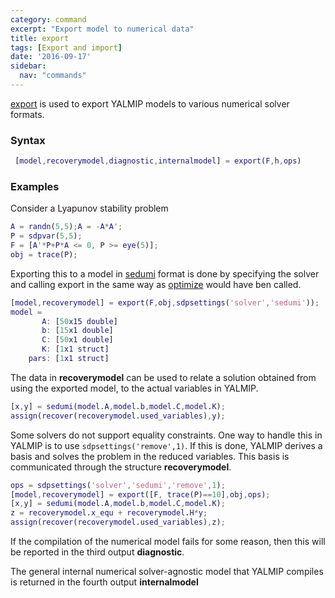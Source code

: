 ```yaml
---
category: command
excerpt: "Export model to numerical data"
title: export
tags: [Export and import]
date: '2016-09-17'
sidebar:
  nav: "commands"
---
```


[export](/command/export) is used to export YALMIP models to various numerical solver formats.

### Syntax

````matlab
 [model,recoverymodel,diagnostic,internalmodel] = export(F,h,ops)
````

### Examples

Consider a Lyapunov stability problem

````matlab
A = randn(5,5);A = -A*A';
P = sdpvar(5,5);
F = [A'*P+P*A <= 0, P >= eye(5)];
obj = trace(P);
````

Exporting this to a model in [sedumi](/solver/sedumi) format is done by specifying the solver and calling export in the same way as [optimize](/command/optimize) would have ben called.

````matlab
[model,recoverymodel] = export(F,obj,sdpsettings('solver','sedumi'));
model =
       A: [50x15 double]
       b: [15x1 double]
       C: [50x1 double]
       K: [1x1 struct]
    pars: [1x1 struct]
````

The data in **recoverymodel**  can be used to relate a solution obtained from using the exported model, to the actual variables in YALMIP.

````matlab
[x,y] = sedumi(model.A,model.b,model.C,model.K);
assign(recover(recoverymodel.used_variables),y);
````

Some solvers do not support equality constraints. One way to handle this in YALMIP is to use ````sdpsettings('remove',1)````. If this is done, YALMIP derives a basis and solves the problem in the reduced variables. This basis is communicated through the structure **recoverymodel**.

````matlab
ops = sdpsettings('solver','sedumi','remove',1);
[model,recoverymodel] = export([F, trace(P)==10],obj,ops);
[x,y] = sedumi(model.A,model.b,model.C,model.K);
z = recoverymodel.x_equ + recoverymodel.H*y;
assign(recover(recoverymodel.used_variables),z);
````

If the compilation of the numerical model fails for some reason, then this will be reported in the third output **diagnostic**.

The general internal numerical solver-agnostic model that YALMIP compiles is returned in the fourth output **internalmodel**
